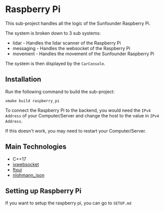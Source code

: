 # Raspberry Pi

This sub-project handles all the logic of the Sunfounder Raspberry Pi.

The system is broken down to 3 sub systems:
- lidar - Handles the lidar scanner of the Raspberry Pi
- messaging - Handles the websocket of the Raspberry Pi
- movement - Handles the movement of the Sunfounder Raspberry Pi

The system is then displayed by the `CarConsole`.

## Installation

Run the following command to build the sub-project: 

```
xmake build raspberry_pi
```

To connect the Raspberry Pi to the backend, you would need the `IPv4 Address` of your Computer/Server and change the host to the value in `IPv4 Address`.

If this doesn't work, you may need to restart your Computer/Server.

## Main Technologies

- C++17
- [ixwebsocket](https://github.com/machinezone/IXWebSocket)
- [ftxui](https://github.com/ArthurSonzogni/FTXUI)
- [nlohmann_json](https://github.com/nlohmann/json)

## Setting up Raspberry Pi

If you want to setup the raspberry pi, you can go to `SETUP.md`